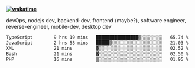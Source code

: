 **[![wakatime](https://wakatime.com/badge/user/87646243-158a-4241-a3cb-668e1fa2dbb8.svg)](https://wakatime.com/@87646243-158a-4241-a3cb-668e1fa2dbb8?style=plastic)**


devOps, nodejs dev, backend-dev, frontend (maybe?), software engineer, reverse-engineer, mobile-dev, desktop dev

<!--START_SECTION:waka-->

```txt
TypeScript        9 hrs 19 mins   ████████████████▒░░░░░░░░   65.74 %
JavaScript        2 hrs 58 mins   █████▒░░░░░░░░░░░░░░░░░░░   21.03 %
XML               21 mins         ▓░░░░░░░░░░░░░░░░░░░░░░░░   02.52 %
Bash              21 mins         ▓░░░░░░░░░░░░░░░░░░░░░░░░   02.50 %
PHP               16 mins         ▒░░░░░░░░░░░░░░░░░░░░░░░░   01.95 %
```

<!--END_SECTION:waka-->
